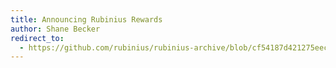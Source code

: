 ```yaml
---
title: Announcing Rubinius Rewards
author: Shane Becker
redirect_to:
  - https://github.com/rubinius/rubinius-archive/blob/cf54187d421275eec7d2db0abd5d4c059755b577/_posts/2011-05-26-rubinius-rewards.markdown
---
```

